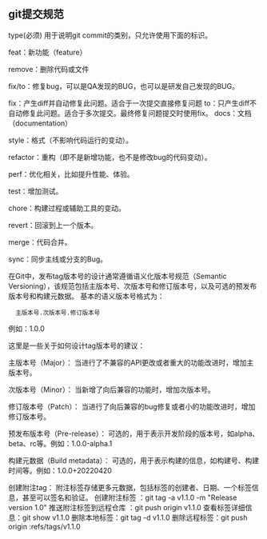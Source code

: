 ## git提交规范

type(必须) 用于说明git commit的类别，只允许使用下面的标识。

feat：新功能（feature）

remove：删除代码或文件

fix/to：修复bug，可以是QA发现的BUG，也可以是研发自己发现的BUG。

fix：产生diff并自动修复此问题。适合于一次提交直接修复问题
to：只产生diff不自动修复此问题。适合于多次提交。最终修复问题提交时使用fix。
docs：文档（documentation）

style：格式（不影响代码运行的变动）。

refactor：重构（即不是新增功能，也不是修改bug的代码变动）。

perf：优化相关，比如提升性能、体验。

test：增加测试。  

chore：构建过程或辅助工具的变动。

revert：回滚到上一个版本。

merge：代码合并。

sync：同步主线或分支的Bug。


在Git中，发布tag版本号的设计通常遵循语义化版本号规范（Semantic Versioning），该规范包括主版本号、次版本号和修订版本号，以及可选的预发布版本号和构建元数据。
基本的语义版本号格式为：
```text
  主版本号.次版本号.修订版本号
```
例如：1.0.0

这里是一些关于如何设计tag版本号的建议：

主版本号（Major）： 当进行了不兼容的API更改或者重大的功能改进时，增加主版本号。

次版本号（Minor）： 当新增了向后兼容的功能时，增加次版本号。

修订版本号（Patch）： 当进行了向后兼容的bug修复或者小的功能改进时，增加修订版本号。

预发布版本号（Pre-release）： 可选的，用于表示开发阶段的版本号，如alpha、beta、rc等。例如：1.0.0-alpha.1

构建元数据（Build metadata）： 可选的，用于表示构建的信息，如构建号、构建时间等。例如：1.0.0+20220420

创建附注tag：
附注标签存储更多元数据，包括标签的创建者、日期、一个标签信息，甚至可以签名和验证。
创建附注标签 ：git tag -a v1.1.0 -m "Release version 1.0"
推送附注标签到远程仓库 ：git push origin v1.1.0
查看标签详细信息：git show v1.1.0
删除本地标签：git tag -d v1.1.0
删除远程标签：git push origin :refs/tags/v1.1.0